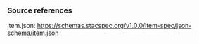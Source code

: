 ### Source references

item.json: https://schemas.stacspec.org/v1.0.0/item-spec/json-schema/item.json
